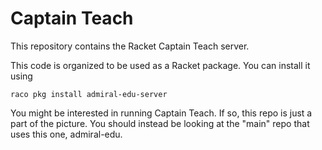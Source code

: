 # Captain Teach

This repository contains the Racket Captain Teach server.

This code is organized to be used as a Racket package. You can install it using

```
raco pkg install admiral-edu-server
```

You might be interested in running Captain Teach. If so, this repo is just
a part of the picture. You should instead be looking at the "main" repo that
uses this one, admiral-edu.

